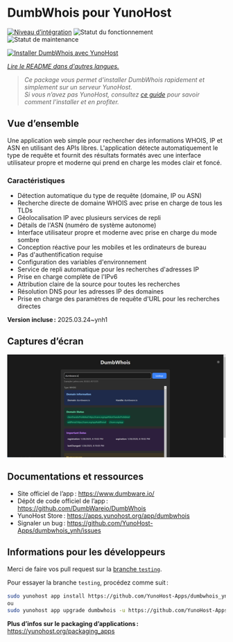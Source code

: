 <!--
Nota bene : ce README est automatiquement généré par <https://github.com/YunoHost/apps/tree/master/tools/readme_generator>
Il NE doit PAS être modifié à la main.
-->

# DumbWhois pour YunoHost

[![Niveau d’intégration](https://apps.yunohost.org/badge/integration/dumbwhois)](https://ci-apps.yunohost.org/ci/apps/dumbwhois/)
![Statut du fonctionnement](https://apps.yunohost.org/badge/state/dumbwhois)
![Statut de maintenance](https://apps.yunohost.org/badge/maintained/dumbwhois)

[![Installer DumbWhois avec YunoHost](https://install-app.yunohost.org/install-with-yunohost.svg)](https://install-app.yunohost.org/?app=dumbwhois)

*[Lire le README dans d'autres langues.](./ALL_README.md)*

> *Ce package vous permet d’installer DumbWhois rapidement et simplement sur un serveur YunoHost.*  
> *Si vous n’avez pas YunoHost, consultez [ce guide](https://yunohost.org/install) pour savoir comment l’installer et en profiter.*

## Vue d’ensemble

Une application web simple pour rechercher des informations WHOIS, IP et ASN en utilisant des APIs libres. L'application détecte automatiquement le type de requête et fournit des résultats formatés avec une interface utilisateur propre et moderne qui prend en charge les modes clair et foncé.

### Caractéristiques

- Détection automatique du type de requête (domaine, IP ou ASN)
- Recherche directe de domaine WHOIS avec prise en charge de tous les TLDs
- Géolocalisation IP avec plusieurs services de repli
- Détails de l'ASN (numéro de système autonome)
- Interface utilisateur propre et moderne avec prise en charge du mode sombre
- Conception réactive pour les mobiles et les ordinateurs de bureau
- Pas d'authentification requise
- Configuration des variables d'environnement
- Service de repli automatique pour les recherches d'adresses IP
- Prise en charge complète de l'IPv6
- Attribution claire de la source pour toutes les recherches
- Résolution DNS pour les adresses IP des domaines
- Prise en charge des paramètres de requête d'URL pour les recherches directes
    

**Version incluse :** 2025.03.24~ynh1

## Captures d’écran

![Capture d’écran de DumbWhois](./doc/screenshots/screenshot.png)

## Documentations et ressources

- Site officiel de l’app : <https://www.dumbware.io/>
- Dépôt de code officiel de l’app : <https://github.com/DumbWareio/DumbWhois>
- YunoHost Store : <https://apps.yunohost.org/app/dumbwhois>
- Signaler un bug : <https://github.com/YunoHost-Apps/dumbwhois_ynh/issues>

## Informations pour les développeurs

Merci de faire vos pull request sur la [branche `testing`](https://github.com/YunoHost-Apps/dumbwhois_ynh/tree/testing).

Pour essayer la branche `testing`, procédez comme suit :

```bash
sudo yunohost app install https://github.com/YunoHost-Apps/dumbwhois_ynh/tree/testing --debug
ou
sudo yunohost app upgrade dumbwhois -u https://github.com/YunoHost-Apps/dumbwhois_ynh/tree/testing --debug
```

**Plus d’infos sur le packaging d’applications :** <https://yunohost.org/packaging_apps>
